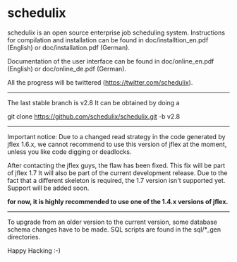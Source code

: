 schedulix
=========

schedulix is an open source enterprise job scheduling system.
Instructions for compilation and installation can be found in doc/installtion_en.pdf (English)
or doc/installation.pdf (German).

Documentation of the user interface can be found in doc/online_en.pdf (English) or
doc/online_de.pdf (German).

All the progress will be twittered (https://twitter.com/schedulix).

-------------------------------------------------------------------------------------------

The last stable branch is v2.8
It can be obtained by doing a

git clone https://github.com/schedulix/schedulix.git -b v2.8

-------------------------------------------------------------------------------------------

Important notice:
Due to a changed read strategy in the code generated by jflex 1.6.x, we cannot recommend
to use this version of jflex at the moment, unless you like code digging or deadlocks. 

After contacting the jflex guys, the flaw has been fixed. This fix will be part of jflex 1.7
It will also be part of the current development release.
Due to the fact that a different skeleton is required, the 1.7 version isn't supported yet.
Support will be added soon.

**for now, it is highly recommended to use one of the 1.4.x versions of jflex.**

-------------------------------------------------------------------------------------------

To upgrade from an older version to the current version, some database schema changes have
to be made. SQL scripts are found in the sql/*_gen directories.

Happy Hacking :-)
